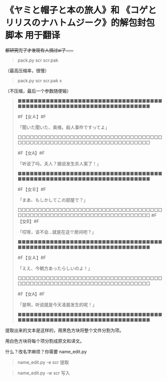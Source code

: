 # 《ヤミと帽子と本の旅人》和 《コゲとリリスのナハトムジーク》的解包封包脚本 用于翻译
~~都研究完了才发现有人搞过ai了……~~

>pack.py scr scr.pak

（最高压缩率，很慢）

>pack.py scr scr.pak x

（不压缩，最后一个参数随便输）

>■■■■■■■■■■■■■■■■■■■■■■■■■■■■■■■■■■■■■■■■■■■■■■■■■■■■■■■■■■■■■■■■■■■■■
>
>#F【女Ａ】#F
>
>「聞いた聞いた、奥様。殺人事件ですってよ」
>
>□□□□□□□□□□□□□□□□□□□□□□□□□□□□□□□□□□□□□□□□□□□□□□□□□□□□□□□□□□□□□□□□□□□□□
>
>#F【女A】#F
>
>「听说了吗，夫人？据说发生杀人案了！」
>
>■■■■■■■■■■■■■■■■■■■■■■■■■■■■■■■■■■■■■■■■■■■■■■■■■■■■■■■■■■■■■■■■■■■■■
>
>#F【女Ｂ】#F
>
>「まあ、もしかしてこの部屋で？」
>
>□□□□□□□□□□□□□□□□□□□□□□□□□□□□□□□□□□□□□□□□□□□□□□□□□□□□□□□□□□□□□□□□□□□□□
>#F【女B】#F
>
>「哎呀，该不会...就是在这个房间吧？」
>
>■■■■■■■■■■■■■■■■■■■■■■■■■■■■■■■■■■■■■■■■■■■■■■■■■■■■■■■■■■■■■■■■■■■■■
>
>#F【女Ａ】#F
>
>「ええ、今朝方あったらしいのよ！」
>
>□□□□□□□□□□□□□□□□□□□□□□□□□□□□□□□□□□□□□□□□□□□□□□□□□□□□□□□□□□□□□□□□□□□□□
>
>#F【女A】#F
>
>「是啊，听说就是今天凌晨发生的呢！」
>
>■■■■■■■■■■■■■■■■■■■■■■■■■■■■■■■■■■■■■■■■■■■■■■■■■■■■■■■■■■■■■■■■■■■■■


提取出来的文本是这样的，用黑色方块将整个文件分割为项。

用白色方块将每个项分割成原文和译文。

什么？改名字麻烦？你需要 name_edit.py

>name_edit.py -e scr 提取

>name_edit.py -w scr 写入
